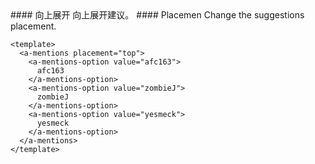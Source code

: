 <cn>
#### 向上展开
向上展开建议。
</cn>

<us>
#### Placemen
Change the suggestions placement.
</us>

```vue
<template>
  <a-mentions placement="top">
    <a-mentions-option value="afc163">
      afc163
    </a-mentions-option>
    <a-mentions-option value="zombieJ">
      zombieJ
    </a-mentions-option>
    <a-mentions-option value="yesmeck">
      yesmeck
    </a-mentions-option>
  </a-mentions>
</template>
```
